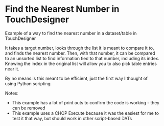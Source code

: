 # Find the Nearest Number in TouchDesigner
Example of a way to find the nearest number in a dataset/table in TouchDesigner

It takes a target number, looks through the list it is meant to compare it to, and finds the nearest number. Then, with that number, it can be compared to an unsorted list to find information tied to that number, including its index. Knowing the index in the original list will allow you to also pick table entries near it.

By no means is this meant to be efficient, just the first way I thought of using Python scripting

Notes:

* This example has a lot of print outs to confirm the code is working - they can be removed
* This example uses a CHOP Execute because it was the easiest for me to test it that way, but should work in other script-based DATs
